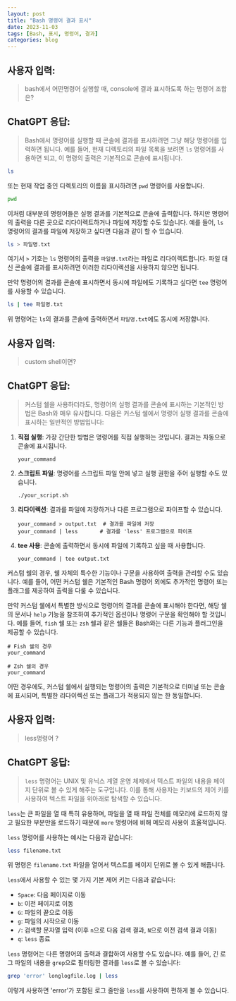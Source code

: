 ```yaml
---
layout: post
title: "Bash 명령어 결과 표시"
date: 2023-11-03
tags: [Bash, 표시, 명령어, 결과]
categories: blog
---
```


## 사용자 입력:
> bash에서 어떤명령어 실행할 때, console에 결과 표시하도록 하는 명령어 조합은?

## ChatGPT 응답:
> Bash에서 명령어를 실행할 때 콘솔에 결과를 표시하려면 그냥 해당 명령어를 입력하면 됩니다. 예를 들어, 현재 디렉토리의 파일 목록을 보려면 `ls` 명령어를 사용하면 되고, 이 명령의 출력은 기본적으로 콘솔에 표시됩니다.

```bash
ls
```

또는 현재 작업 중인 디렉토리의 이름을 표시하려면 `pwd` 명령어를 사용합니다.

```bash
pwd
```

이처럼 대부분의 명령어들은 실행 결과를 기본적으로 콘솔에 출력합니다. 하지만 명령어의 출력을 다른 곳으로 리다이렉트하거나 파일에 저장할 수도 있습니다. 예를 들어, `ls` 명령어의 결과를 파일에 저장하고 싶다면 다음과 같이 할 수 있습니다.

```bash
ls > 파일명.txt
```

여기서 `>` 기호는 `ls` 명령어의 출력을 `파일명.txt`라는 파일로 리다이렉트합니다. 파일 대신 콘솔에 결과를 표시하려면 이러한 리다이렉션을 사용하지 않으면 됩니다.

만약 명령어의 결과를 콘솔에 표시하면서 동시에 파일에도 기록하고 싶다면 `tee` 명령어를 사용할 수 있습니다.

```bash
ls | tee 파일명.txt
```

위 명령어는 `ls`의 결과를 콘솔에 출력하면서 `파일명.txt`에도 동시에 저장합니다.

## 사용자 입력:
> custom shell이면?

## ChatGPT 응답:
> 커스텀 쉘을 사용하더라도, 명령어의 실행 결과를 콘솔에 표시하는 기본적인 방법은 Bash와 매우 유사합니다. 다음은 커스텀 쉘에서 명령어 실행 결과를 콘솔에 표시하는 일반적인 방법입니다:

1. **직접 실행**: 가장 간단한 방법은 명령어를 직접 실행하는 것입니다. 결과는 자동으로 콘솔에 표시됩니다.

   ```shell
   your_command
   ```

2. **스크립트 파일**: 명령어를 스크립트 파일 안에 넣고 실행 권한을 주어 실행할 수도 있습니다.

   ```shell
   ./your_script.sh
   ```

3. **리다이렉션**: 결과를 파일에 저장하거나 다른 프로그램으로 파이프할 수 있습니다.

   ```shell
   your_command > output.txt  # 결과를 파일에 저장
   your_command | less       # 결과를 'less' 프로그램으로 파이프
   ```

4. **tee 사용**: 콘솔에 출력하면서 동시에 파일에 기록하고 싶을 때 사용합니다.

   ```shell
   your_command | tee output.txt
   ```

커스텀 쉘의 경우, 쉘 자체의 특수한 기능이나 구문을 사용하여 출력을 관리할 수도 있습니다. 예를 들어, 어떤 커스텀 쉘은 기본적인 Bash 명령어 외에도 추가적인 명령어 또는 플래그를 제공하여 출력을 다룰 수 있습니다.

만약 커스텀 쉘에서 특별한 방식으로 명령어의 결과를 콘솔에 표시해야 한다면, 해당 쉘의 문서나 `help` 기능을 참조하여 추가적인 옵션이나 명령어 구문을 확인해야 할 것입니다. 예를 들어, `fish` 쉘 또는 `zsh` 쉘과 같은 쉘들은 Bash와는 다른 기능과 플러그인을 제공할 수 있습니다.

```shell
# Fish 쉘의 경우
your_command

# Zsh 쉘의 경우
your_command
```

어떤 경우에도, 커스텀 쉘에서 실행되는 명령어의 출력은 기본적으로 터미널 또는 콘솔에 표시되며, 특별한 리다이렉션 또는 플래그가 적용되지 않는 한 동일합니다.

## 사용자 입력:
> less명령어 ?

## ChatGPT 응답:
> `less` 명령어는 UNIX 및 유닉스 계열 운영 체제에서 텍스트 파일의 내용을 페이지 단위로 볼 수 있게 해주는 도구입니다. 이를 통해 사용자는 키보드의 제어 키를 사용하여 텍스트 파일을 위아래로 탐색할 수 있습니다.

`less`는 큰 파일을 열 때 특히 유용하며, 파일을 열 때 파일 전체를 메모리에 로드하지 않고 필요한 부분만을 로드하기 때문에 `more` 명령어에 비해 메모리 사용이 효율적입니다.

`less` 명령어를 사용하는 예시는 다음과 같습니다:

```bash
less filename.txt
```

위 명령은 `filename.txt` 파일을 열어서 텍스트를 페이지 단위로 볼 수 있게 해줍니다.

`less`에서 사용할 수 있는 몇 가지 기본 제어 키는 다음과 같습니다:

- `Space`: 다음 페이지로 이동
- `b`: 이전 페이지로 이동
- `G`: 파일의 끝으로 이동
- `g`: 파일의 시작으로 이동
- `/`: 검색할 문자열 입력 (이후 `n`으로 다음 검색 결과, `N`으로 이전 검색 결과 이동)
- `q`: `less` 종료

`less` 명령어는 다른 명령어의 출력과 결합하여 사용할 수도 있습니다. 예를 들어, 긴 로그 파일의 내용을 `grep`으로 필터링한 결과를 `less`로 볼 수 있습니다:

```bash
grep 'error' longlogfile.log | less
```

이렇게 사용하면 'error'가 포함된 로그 줄만을 `less`를 사용하여 편하게 볼 수 있습니다.

